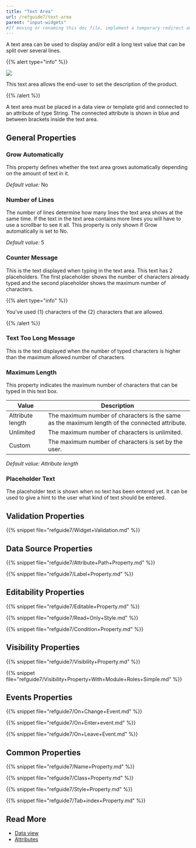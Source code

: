```yaml
---
title: "Text Area"
url: /refguide7/text-area
parent: "input-widgets"
#If moving or renaming this doc file, implement a temporary redirect and let the respective team know they should update the URL in the product. See Mapping to Products for more details.
---
```



A text area can be used to display and/or edit a long text value that can be split over several lines.

{{% alert type="info" %}}

![](/attachments/refguide7/desktop-modeler/pages/input-widgets/text-area/text-area.png)

This text area allows the end-user to set the description of the product.

{{% /alert %}}

A text area must be placed in a data view or template grid and connected to an attribute of type String. The connected attribute is shown in blue and between brackets inside the text area.

## General Properties

### Grow Automatically

This property defines whether the text area grows automatically depending on the amount of text in it.

_Default value:_ No

### Number of Lines

The number of lines determine how many lines the text area shows at the same time. If the text in the text area contains more lines you will have to use a scrollbar to see it all. This property is only shown if Grow automatically is set to No.

_Default value:_ 5

### Counter Message

This is the text displayed when typing in the text area. This text has 2 placeholders. The first placeholder shows the number of characters already typed and the second placeholder shows the maximum number of characters.

{{% alert type="info" %}}

You've used {1} characters of the {2} characters that are allowed.

{{% /alert %}}

### Text Too Long Message

This is the text displayed when the number of typed characters is higher than the maximum allowed number of characters.

### Maximum Length

This property indicates the maximum number of characters that can be typed in this text box.

| Value | Description |
| --- | --- |
| Attribute length | The maximum number of characters is the same as the maximum length of the connected attribute. |
| Unlimited | The maximum number of characters is unlimited. |
| Custom | The maximum number of characters is set by the user. |

_Default value: Attribute length_

### Placeholder Text

The placeholder text is shown when no text has been entered yet. It can be used to give a hint to the user what kind of text should be entered.

## Validation Properties

{{% snippet file="refguide7/Widget+Validation.md" %}}

## Data Source Properties

{{% snippet file="refguide7/Attribute+Path+Property.md" %}}

{{% snippet file="refguide7/Label+Property.md" %}}

## Editability Properties

{{% snippet file="refguide7/Editable+Property.md" %}}

{{% snippet file="refguide7/Read+Only+Style.md" %}}

{{% snippet file="refguide7/Condition+Property.md" %}}

## Visibility Properties

{{% snippet file="refguide7/Visibility+Property.md" %}}

{{% snippet file="refguide7/Visibility+Property+With+Module+Roles+Simple.md" %}}

## Events Properties

{{% snippet file="refguide7/On+Change+Event.md" %}}

{{% snippet file="refguide7/On+Enter+event.md" %}}

{{% snippet file="refguide7/On+Leave+Event.md" %}}

## Common Properties

{{% snippet file="refguide7/Name+Property.md" %}}

{{% snippet file="refguide7/Class+Property.md" %}}

{{% snippet file="refguide7/Style+Property.md" %}}

{{% snippet file="refguide7/Tab+index+Property.md" %}}

## Read More

*   [Data view](data-view)
*   [Attributes](attributes)
